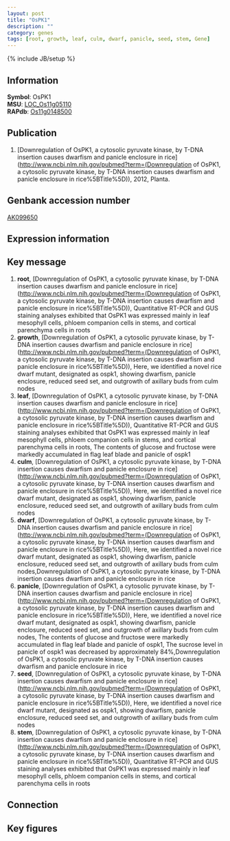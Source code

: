 ```yaml
---
layout: post
title: "OsPK1"
description: ""
category: genes
tags: [root, growth, leaf, culm, dwarf, panicle, seed, stem, Gene]
---
```

{% include JB/setup %}

## Information
__Symbol__: OsPK1  
__MSU__: [LOC_Os11g05110](http://rice.plantbiology.msu.edu/cgi-bin/ORF_infopage.cgi?orf=LOC_Os11g05110)  
__RAPdb__: [Os11g0148500](http://rapdb.dna.affrc.go.jp/viewer/gbrowse_details/irgsp1?name=Os11g0148500)  

## Publication
1. [Downregulation of OsPK1, a cytosolic pyruvate kinase, by T-DNA insertion causes dwarfism and panicle enclosure in rice](http://www.ncbi.nlm.nih.gov/pubmed?term=(Downregulation of OsPK1, a cytosolic pyruvate kinase, by T-DNA insertion causes dwarfism and panicle enclosure in rice%5BTitle%5D)), 2012, Planta.

## Genbank accession number
[AK099650](http://www.ncbi.nlm.nih.gov/nuccore/AK099650)

## Expression information

## Key message
1. __root__, [Downregulation of OsPK1, a cytosolic pyruvate kinase, by T-DNA insertion causes dwarfism and panicle enclosure in rice](http://www.ncbi.nlm.nih.gov/pubmed?term=(Downregulation of OsPK1, a cytosolic pyruvate kinase, by T-DNA insertion causes dwarfism and panicle enclosure in rice%5BTitle%5D)),  Quantitative RT-PCR and GUS staining analyses exhibited that OsPK1 was expressed mainly in leaf mesophyll cells, phloem companion cells in stems, and cortical parenchyma cells in roots
2. __growth__, [Downregulation of OsPK1, a cytosolic pyruvate kinase, by T-DNA insertion causes dwarfism and panicle enclosure in rice](http://www.ncbi.nlm.nih.gov/pubmed?term=(Downregulation of OsPK1, a cytosolic pyruvate kinase, by T-DNA insertion causes dwarfism and panicle enclosure in rice%5BTitle%5D)),  Here, we identified a novel rice dwarf mutant, designated as ospk1, showing dwarfism, panicle enclosure, reduced seed set, and outgrowth of axillary buds from culm nodes
3. __leaf__, [Downregulation of OsPK1, a cytosolic pyruvate kinase, by T-DNA insertion causes dwarfism and panicle enclosure in rice](http://www.ncbi.nlm.nih.gov/pubmed?term=(Downregulation of OsPK1, a cytosolic pyruvate kinase, by T-DNA insertion causes dwarfism and panicle enclosure in rice%5BTitle%5D)),  Quantitative RT-PCR and GUS staining analyses exhibited that OsPK1 was expressed mainly in leaf mesophyll cells, phloem companion cells in stems, and cortical parenchyma cells in roots, The contents of glucose and fructose were markedly accumulated in flag leaf blade and panicle of ospk1
4. __culm__, [Downregulation of OsPK1, a cytosolic pyruvate kinase, by T-DNA insertion causes dwarfism and panicle enclosure in rice](http://www.ncbi.nlm.nih.gov/pubmed?term=(Downregulation of OsPK1, a cytosolic pyruvate kinase, by T-DNA insertion causes dwarfism and panicle enclosure in rice%5BTitle%5D)),  Here, we identified a novel rice dwarf mutant, designated as ospk1, showing dwarfism, panicle enclosure, reduced seed set, and outgrowth of axillary buds from culm nodes
5. __dwarf__, [Downregulation of OsPK1, a cytosolic pyruvate kinase, by T-DNA insertion causes dwarfism and panicle enclosure in rice](http://www.ncbi.nlm.nih.gov/pubmed?term=(Downregulation of OsPK1, a cytosolic pyruvate kinase, by T-DNA insertion causes dwarfism and panicle enclosure in rice%5BTitle%5D)),  Here, we identified a novel rice dwarf mutant, designated as ospk1, showing dwarfism, panicle enclosure, reduced seed set, and outgrowth of axillary buds from culm nodes,Downregulation of OsPK1, a cytosolic pyruvate kinase, by T-DNA insertion causes dwarfism and panicle enclosure in rice
6. __panicle__, [Downregulation of OsPK1, a cytosolic pyruvate kinase, by T-DNA insertion causes dwarfism and panicle enclosure in rice](http://www.ncbi.nlm.nih.gov/pubmed?term=(Downregulation of OsPK1, a cytosolic pyruvate kinase, by T-DNA insertion causes dwarfism and panicle enclosure in rice%5BTitle%5D)),  Here, we identified a novel rice dwarf mutant, designated as ospk1, showing dwarfism, panicle enclosure, reduced seed set, and outgrowth of axillary buds from culm nodes, The contents of glucose and fructose were markedly accumulated in flag leaf blade and panicle of ospk1, The sucrose level in panicle of ospk1 was decreased by approximately 84%,Downregulation of OsPK1, a cytosolic pyruvate kinase, by T-DNA insertion causes dwarfism and panicle enclosure in rice
7. __seed__, [Downregulation of OsPK1, a cytosolic pyruvate kinase, by T-DNA insertion causes dwarfism and panicle enclosure in rice](http://www.ncbi.nlm.nih.gov/pubmed?term=(Downregulation of OsPK1, a cytosolic pyruvate kinase, by T-DNA insertion causes dwarfism and panicle enclosure in rice%5BTitle%5D)),  Here, we identified a novel rice dwarf mutant, designated as ospk1, showing dwarfism, panicle enclosure, reduced seed set, and outgrowth of axillary buds from culm nodes
8. __stem__, [Downregulation of OsPK1, a cytosolic pyruvate kinase, by T-DNA insertion causes dwarfism and panicle enclosure in rice](http://www.ncbi.nlm.nih.gov/pubmed?term=(Downregulation of OsPK1, a cytosolic pyruvate kinase, by T-DNA insertion causes dwarfism and panicle enclosure in rice%5BTitle%5D)),  Quantitative RT-PCR and GUS staining analyses exhibited that OsPK1 was expressed mainly in leaf mesophyll cells, phloem companion cells in stems, and cortical parenchyma cells in roots

## Connection

## Key figures


